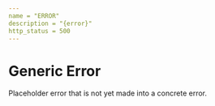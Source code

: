 ```yaml
---
name = "ERROR"
description = "{error}"
http_status = 500
---
```


# Generic Error

Placeholder error that is not yet made into a concrete error.

